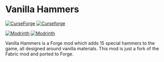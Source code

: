 # Vanilla Hammers
[![CurseForge](http://cf.way2muchnoise.eu/full_359343_downloads.svg)](https://www.curseforge.com/minecraft/mc-mods/vanilla-hammers-forge)
[![Curseforge](http://cf.way2muchnoise.eu/versions/For%20MC_359343_all.svg)](https://www.curseforge.com/minecraft/mc-mods/vanilla-hammers-forge)

[![Modrinth](https://modrinth-utils.vercel.app/api/badge/versions?id=iTcz8g0Q&logo=true)](https://modrinth.com/mod/vanilla-hammers)
[![Modrinth](https://modrinth-utils.vercel.app/api/badge/downloads?id=iTcz8g0Q&logo=true)](https://modrinth.com/mod/vanilla-hammers)

Vanilla Hammers is a Forge mod which adds 15 special hammers to the game, all designed around vanilla materials. This
mod is just a fork of the Fabric mod and ported to Forge.
